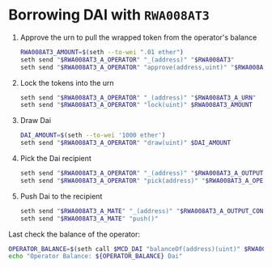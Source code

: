 # Borrowing DAI with `RWA008AT3`

1. Approve the urn to pull the wrapped token from the operator's balance
   ```bash
   RWA008AT3_AMOUNT=$(seth --to-wei ".01 ether")
   seth send "$RWA008AT3_A_OPERATOR" "_(address)" "$RWA008AT3"
   seth send "$RWA008AT3_A_OPERATOR" "approve(address,uint)" "$RWA008AT3_A_URN" $RWA008AT3_AMOUNT
   ```
2. Lock the tokens into the urn
   ```bash
   seth send "$RWA008AT3_A_OPERATOR" "_(address)" "$RWA008AT3_A_URN"
   seth send "$RWA008AT3_A_OPERATOR" "lock(uint)" $RWA008AT3_AMOUNT
   ```
3. Draw Dai
   ```bash
   DAI_AMOUNT=$(seth --to-wei '1000 ether')
   seth send "$RWA008AT3_A_OPERATOR" "draw(uint)" $DAI_AMOUNT
   ```
4. Pick the Dai recipient
   ```bash
   seth send "$RWA008AT3_A_OPERATOR" "_(address)" "$RWA008AT3_A_OUTPUT_CONDUIT"
   seth send "$RWA008AT3_A_OPERATOR" "pick(address)" "$RWA008AT3_A_OPERATOR"
   ```
5. Push Dai to the recipient
   ```bash
   seth send "$RWA008AT3_A_MATE" "_(address)" "$RWA008AT3_A_OUTPUT_CONDUIT"
   seth send "$RWA008AT3_A_MATE" "push()"
   ```

Last check the balance of the operator:

```bash
OPERATOR_BALANCE=$(seth call $MCD_DAI "balanceOf(address)(uint)" $RWA008AT3_A_OPERATOR | seth --from-wei)
echo "Operator Balance: ${OPERATOR_BALANCE} Dai"
```
